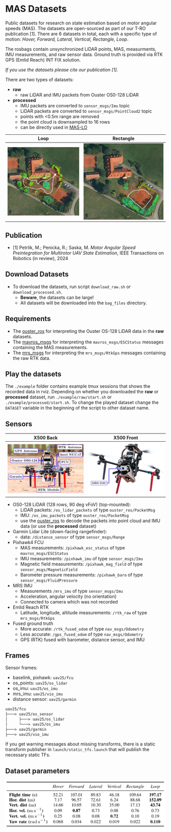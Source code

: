 # MAS Datasets

Public datasets for research on state estimation based on motor angular speeds (MAS).
The datasets are open-sourced as part of our T-RO publication [1].
There are 6 datasets in total, each with a specific type of motion: *Hover, Forward, Lateral, Vertical, Rectangle, Loop*.

The rosbags contain unsynchronized LiDAR points, MAS, measurments, IMU measurements, and raw sensor data. 
Ground truth is provided via RTK GPS (Emlid Reach) INT FIX solution.

*If you use the datasets please cite our publication [1].*

There are two types of datasets:

- **raw**
  - raw LiDAR and IMU packets from Ouster OS0-128 LiDAR
- **processed**
  - IMU packets are converted to `sensor_msgs/Imu` topic
  - LiDAR packets are converted to `sensor_msgs/PointCloud2` topic
  - points with <0.5m range are removed 
  - the point cloud is downsampled to 16 rows
  - can be directly used in [MAS-LO](https://github.com/ctu-mrs/maslo)

| Loop                   | Rectangle                   |
| ---                    | ---                         |
| ![](.fig/map_loop.png) | ![](.fig/map_rectangle.png) |

## Publication

- [1] Petrlik, M.; Penicka, R.; Saska, M. *Motor Angular Speed Preintegration for Multirotor UAV State Estimation*, IEEE Transactions on Robotics (in review), 2024

## Download Datasets

- To download the datasets, run script `download_raw.sh` or `download_processed.sh`.
  - **Beware**, the datasets can be large!
  - All datasets will be downloaded into the `bag_files` directory.

## Requirements

- The [ouster_ros](https://github.com/ctu-mrs/ouster/) for interpreting the Ouster OS-128 LiDAR data in the **raw** datasets.
- The [mavros_msgs](https://github.com/mavlink/mavros) for interpreting the `mavros_msgs/ESCStatus` messages containing the MAS measurements.
- The [mrs_msgs](https://github.com/ctu-mrs/mrs_msgs) for interpreting the `mrs_msgs/RtkGps` messages containing the raw RTK data.

## Play the datasets

The `./example` folder contains example _tmux_ sessions that shows the recorded data in rviz.
Depending on whether you downloaded the **raw** or **processed** dataset, run `./example/raw/start.sh` or `./example/processed/start.sh`.
To change the played dataset change the `DATASET` variable in the beginning of the script to other dataset name.

## Sensors
| X500 Back               | X500 Front               |
| ---                     | ---                      |
| ![](.fig/x500_back.png) | ![](.fig/x500_front.png) |

- OS0-128 LiDAR (128 rows, 90 deg vFoV) (top-mounted):
  - LiDAR packets: `/os_lidar_packets` of type `ouster_ros/PacketMsg`
  - IMU: `/os_imu_packets` of type `ouster_ros/PacketMsg`
  - use the [ouster_ros](https://github.com/ctu-mrs/ouster/) to decode the packets into point cloud and IMU data (or use the **processed** dataset)
- Garmin Lidar Lite (down-facing rangefinder):
  - data: `/distance_sensor` of type `sensor_msgs/Range`
- Pixhawk4 FCU
  - MAS measurements: `/pixhawk_esc_status` of type `mavros_msgs/ESCStatus`
  - IMU measurements: `/pixhawk_imu` of type `sensor_msgs/Imu`
  - Magnetic field measurements: `/pixhawk_mag_field` of type `sensor_msgs/MagneticField`
  - Barometer pressure measurements: `/pixhawk_baro` of type `sensor_msgs/FluidPressure`
- MRS IMU 
  - Measurements `/mrs_imu` of type `sensor_msgs/Imu`
  - Acceleration, angular velocity (no orientation)
  - Connected to camera which was not recorded
- Emlid Reach RTK
  - Latitude, longitude, altitude measurements: `/rtk_raw` of type `mrs_msgs/RtkGps`
- Fused ground truth
  - More accurate: `/rtk_fused_odom` of type `nav_msgs/Odometry`
  - Less accurate: `/gps_fused_odom` of type `nav_msgs/Odometry`
  - GPS (RTK) fused with barometer, distance sensor, and IMU
   
## Frames

Sensor frames:
- baselink, pixhawk: `uav25/fcu`
- os_points: `uav25/os_lidar`
- os_imu: `uav25/os_imu`
- mrs_imu: `uav25/vio_imu`
- distance sensor: `uav25/garmin`

```
uav25/fcu
├───> uav25/os_sensor
│     ├───> uav25/os_lidar
│     └───> uav25/os_imu
├───> uav25/garmin
├───> uav25/vio_imu
```

If you get warning messages about missing transforms, there is a static transform publisher in `launch/static_tfs.launch` that will publish the necessary static TFs.

## Dataset parameters

![](.fig/dataset_params.png)

